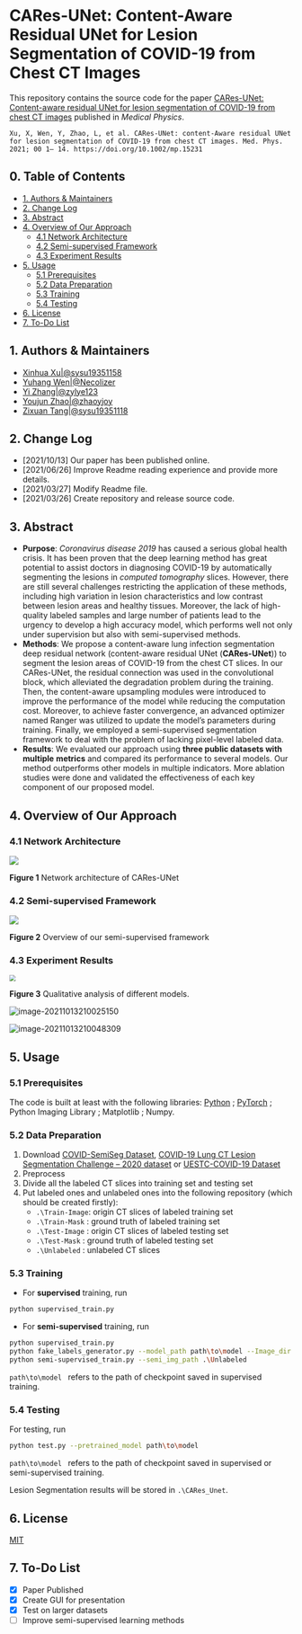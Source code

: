 
# CARes-UNet: Content-Aware Residual UNet for Lesion Segmentation of COVID-19 from Chest CT Images

This repository contains the source code for the paper [CARes-UNet: Content-aware residual UNet for lesion segmentation of COVID-19 from chest CT images](https://doi.org/10.1002/mp.15231) published in *Medical Physics*.

```
Xu, X, Wen, Y, Zhao, L, et al. CARes-UNet: content-Aware residual UNet for lesion segmentation of COVID-19 from chest CT images. Med. Phys. 2021; 00 1– 14. https://doi.org/10.1002/mp.15231
```

## 0. Table of Contents
* [1. Authors & Maintainers](#1-authors---maintainers)
* [2. Change Log](#2-change-log)
* [3. Abstract](#3-abstract)
* [4. Overview of Our Approach](#4-overview-of-our-approach)
  + [4.1 Network Architecture](#41-network-architecture)
  + [4.2 Semi-supervised Framework](#42-semi-supervised-framework)
  + [4.3 Experiment Results](#43-experiment-results)
* [5. Usage](#5-usage)
  + [5.1 Prerequisites](#51-prerequisites)
  + [5.2 Data Preparation](#52-data-preparation)
  + [5.3 Training](#53-training)
  + [5.4 Testing](#54-testing)
* [6. License](#6-license)
* [7. To-Do List](#7-to-do-list)

## 1. Authors & Maintainers

- [Xinhua Xu|@sysu19351158](https://github.com/sysu19351158)
- [Yuhang Wen|@Necolizer](https://github.com/Necolizer)
- [Yi Zhang|@zylye123](https://github.com/zylye123)
- [Youjun Zhao|@zhaoyjoy](https://github.com/zhaoyjoy)
- [Zixuan Tang|@sysu19351118](https://github.com/sysu19351118)

## 2. Change Log

- [2021/10/13] Our paper has been published online.
- [2021/06/26] Improve Readme reading experience and provide more details.
- [2021/03/27] Modify Readme file.
- [2021/03/26] Create repository and release source code. 

## 3. Abstract

- **Purpose**: *Coronavirus disease 2019* has caused a serious global
  health crisis. It has been proven that the deep learning method has great potential
  to assist doctors in diagnosing COVID-19 by automatically segmenting the
  lesions in *computed tomography* slices. However, there are still several
  challenges restricting the application of these methods, including high variation
  in lesion characteristics and low contrast between lesion areas and healthy tissues.
  Moreover, the lack of high-quality labeled samples and large number of
  patients lead to the urgency to develop a high accuracy model, which performs
  well not only under supervision but also with semi-supervised methods.
- **Methods**: We propose a content-aware lung infection segmentation deep residual
  network (content-aware residual UNet (**CARes-UNet**)) to segment the lesion
  areas of COVID-19 from the chest CT slices. In our CARes-UNet, the residual
  connection was used in the convolutional block, which alleviated the degradation
  problem during the training. Then, the content-aware upsampling modules were
  introduced to improve the performance of the model while reducing the computation
  cost. Moreover, to achieve faster convergence, an advanced optimizer
  named Ranger was utilized to update the model’s parameters during training.
  Finally, we employed a semi-supervised segmentation framework to deal with
  the problem of lacking pixel-level labeled data.
- **Results**: We evaluated our approach using **three public datasets with multiple**
  **metrics** and compared its performance to several models. Our method outperforms
  other models in multiple indicators. More ablation studies were done and
  validated the effectiveness of each key component of our proposed model.

## 4. Overview of Our Approach

### 4.1 Network Architecture

![](img/Fig1_Network_Architecture.jpg)

**Figure 1** Network architecture of CARes-UNet

### 4.2 Semi-supervised Framework

![](img/Fig2_Semi-supervised_Framework.jpg)

**Figure 2** Overview of our semi-supervised framework

### 4.3 Experiment Results

<img src="img/Fig3_Visual_Results.jpg" style="zoom:67%;" />

**Figure 3** Qualitative analysis of different models.

![image-20211013210025150](img/Table1.png)

![image-20211013210048309](img/Table2_and_3.png)

## 5. Usage

### 5.1 Prerequisites

The code is built at least with the following libraries: [Python](https://www.python.org/) ; [PyTorch](https://pytorch.org/) ; Python Imaging Library ; Matplotlib ; Numpy.

### 5.2 Data Preparation

1. Download [COVID-SemiSeg Dataset](https://github.com/DengPingFan/Inf-Net), [COVID-19 Lung CT Lesion Segmentation Challenge – 2020 dataset](https://covid-segmentation.grand-challenge.org/) or [UESTC-COVID-19 Dataset](https://faculty.uestc.edu.cn/HiLab/en/article/379152/content/3319.htm)
2. Preprocess
3. Divide all the labeled CT slices into training set and testing set
4. Put labeled ones and unlabeled ones into the following repository (which should be created firstly):
   - `.\Train-Image`: origin CT slices of labeled training set
   - `.\Train-Mask` : ground truth of labeled training set
   - `.\Test-Image` : origin CT slices of labeled testing set
   - `.\Test-Mask` : ground truth of labeled testing set
   - `.\Unlabeled` : unlabeled  CT slices

### 5.3 Training

- For **supervised** training, run

```bash
python supervised_train.py
```

- For **semi-supervised** training, run

```bash
python supervised_train.py
python fake_labels_generator.py --model_path path\to\model --Image_dir .\Unlabeled --Mask-dir .\Pos-Mask
python semi-supervised_train.py --semi_img_path .\Unlabeled
```

`path\to\model ` refers to the path of checkpoint saved in supervised training.

### 5.4 Testing

For testing, run

```bash
python test.py --pretrained_model path\to\model
```

`path\to\model ` refers to the path of checkpoint saved in supervised or semi-supervised training.

Lesion Segmentation results will be stored in `.\CARes_Unet`.

## 6. License

[MIT](https://github.com/zylye123/CARes-UNet/blob/master/LICENSE)

## 7. To-Do List

- [x] Paper Published
- [x] Create GUI for presentation
- [x] Test on larger datasets
- [ ] Improve semi-supervised learning methods
